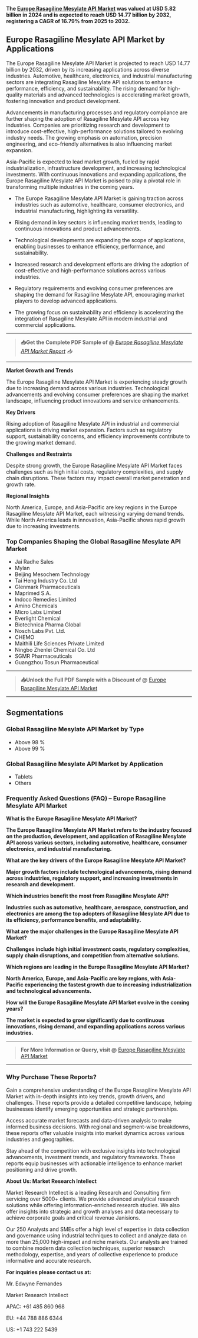 <p><strong>The <a href="https://www.marketresearchintellect.com/download-sample/?rid=935404&amp;utm_source=Pulse-April-Europe&amp;utm_medium=852">Europe Rasagiline Mesylate API Market</a> was valued at USD 5.82 billion in 2024 and is expected to reach USD 14.77 billion by 2032, registering a CAGR of 16.79% from 2025 to 2032.</strong></p><h2>Europe Rasagiline Mesylate API Market by Applications&nbsp;</h2><p><p>The Europe Rasagiline Mesylate API Market is projected to reach USD 14.77 billion by 2032, driven by its increasing applications across diverse industries. Automotive, healthcare, electronics, and industrial manufacturing sectors are integrating Rasagiline Mesylate API solutions to enhance performance, efficiency, and sustainability. The rising demand for high-quality materials and advanced technologies is accelerating market growth, fostering innovation and product development.</p><p>Advancements in manufacturing processes and regulatory compliance are further shaping the adoption of Rasagiline Mesylate API across key industries. Companies are prioritizing research and development to introduce cost-effective, high-performance solutions tailored to evolving industry needs. The growing emphasis on automation, precision engineering, and eco-friendly alternatives is also influencing market expansion.</p><p>Asia-Pacific is expected to lead market growth, fueled by rapid industrialization, infrastructure development, and increasing technological investments. With continuous innovations and expanding applications, the Europe Rasagiline Mesylate API Market is poised to play a pivotal role in transforming multiple industries in the coming years.</p></p><ul><li><p>The Europe Rasagiline Mesylate API Market is gaining traction across industries such as automotive, healthcare, consumer electronics, and industrial manufacturing, highlighting its versatility.</p></li><li><p>Rising demand in key sectors is influencing market trends, leading to continuous innovations and product advancements.</p></li><li><p>Technological developments are expanding the scope of applications, enabling businesses to enhance efficiency, performance, and sustainability.</p></li><li><p>Increased research and development efforts are driving the adoption of cost-effective and high-performance solutions across various industries.</p></li><li><p>Regulatory requirements and evolving consumer preferences are shaping the demand for Rasagiline Mesylate API, encouraging market players to develop advanced applications.</p></li><li><p>The growing focus on sustainability and efficiency is accelerating the integration of Rasagiline Mesylate API in modern industrial and commercial applications.</p></li></ul><hr /><blockquote><p><strong><span class="font-[700]">📥Get the Complete PDF Sample of @ </span></strong><em><span class="font-[700]"><a href="https://www.marketresearchintellect.com/download-sample/?rid=935404&amp;utm_source=Pulse-April-Europe&amp;utm_medium=852" target="_blank" data-tracking-control-name="article-ssr-frontend-pulse_little-text-block" data-tracking-will-navigate="" data-test-link="">Europe Rasagiline Mesylate API Market Report</a>&nbsp;📥</span></em></p></blockquote><hr /><p class="" data-start="77" data-end="360"><strong data-start="77" data-end="105">Market Growth and Trends</strong></p><p class="" data-start="77" data-end="360">The Europe Rasagiline Mesylate API Market is experiencing steady growth due to increasing demand across various industries. Technological advancements and evolving consumer preferences are shaping the market landscape, influencing product innovations and service enhancements.</p><p class="" data-start="362" data-end="606"><strong data-start="362" data-end="377">Key Drivers</strong></p><p class="" data-start="362" data-end="606">Rising adoption of Rasagiline Mesylate API in industrial and commercial applications is driving market expansion. Factors such as regulatory support, sustainability concerns, and efficiency improvements contribute to the growing market demand.</p><p class="" data-start="608" data-end="849"><strong data-start="608" data-end="637">Challenges and Restraints</strong></p><p class="" data-start="608" data-end="849">Despite strong growth, the Europe Rasagiline Mesylate API Market faces challenges such as high initial costs, regulatory complexities, and supply chain disruptions. These factors may impact overall market penetration and growth rate.</p><p class="" data-start="851" data-end="1095"><strong data-start="851" data-end="872">Regional Insights</strong></p><p class="" data-start="851" data-end="1095">North America, Europe, and Asia-Pacific are key regions in the Europe Rasagiline Mesylate API Market, each witnessing varying demand trends. While North America leads in innovation, Asia-Pacific shows rapid growth due to increasing investments.</p><p><h3>Top Companies Shaping the Global Rasagiline Mesylate API Market </h3><ul><li>Jai Radhe Sales</li><li>Mylan</li><li>Beijing Mesochem Technology</li><li>Tai Heng Industry Co. Ltd</li><li>Glenmark Pharmaceuticals</li><li>Maprimed S.A.</li><li>Indoco Remedies Limited</li><li>Amino Chemicals</li><li>Micro Labs Limited</li><li>Everlight Chemical</li><li>Biotechnica Pharma Global</li><li>Nosch Labs Pvt. Ltd.</li><li>CHEMO</li><li>Maithili Life Sciences Private Limited</li><li>Ningbo Zhenlei Chemical Co. Ltd</li><li>SGMR Pharmaceuticals</li><li>Guangzhou Tosun Pharmaceutical</li></ul></p><hr /><blockquote><p><strong>📥Unlock the Full PDF Sample with a Discount of @</strong> <a href="https://www.marketresearchintellect.com/ask-for-discount/?rid=935404&amp;utm_source=Pulse-April-Europe&amp;utm_medium=852">Europe Rasagiline Mesylate API Market</a></p></blockquote><hr /><p><h2>Segmentations</h2><h3>Global Rasagiline Mesylate API Market by Type</h3><ul><li>Above 98 %</li><li>Above 99 %</li></ul><h3>Global Rasagiline Mesylate API Market by Application</h3><ul><li>Tablets</li><li>Others</li></ul></p><h3><strong>Frequently Asked Questions (FAQ) &ndash; Europe Rasagiline Mesylate API Market</strong></h3><p><strong>What is the Europe Rasagiline Mesylate API Market?</strong></p><p><strong>The Europe Rasagiline Mesylate API Market refers to the industry focused on the production, development, and application of Rasagiline Mesylate API across various sectors, including automotive, healthcare, consumer electronics, and industrial manufacturing.</strong></p><p><strong>What are the key drivers of the Europe Rasagiline Mesylate API Market?</strong></p><p><strong>Major growth factors include technological advancements, rising demand across industries, regulatory support, and increasing investments in research and development.</strong></p><p><strong>Which industries benefit the most from Rasagiline Mesylate API?</strong></p><p><strong>Industries such as automotive, healthcare, aerospace, construction, and electronics are among the top adopters of Rasagiline Mesylate API due to its efficiency, performance benefits, and adaptability.</strong></p><p><strong>What are the major challenges in the Europe Rasagiline Mesylate API Market?</strong></p><p><strong>Challenges include high initial investment costs, regulatory complexities, supply chain disruptions, and competition from alternative solutions.</strong></p><p><strong>Which regions are leading in the Europe Rasagiline Mesylate API Market?</strong></p><p><strong>North America, Europe, and Asia-Pacific are key regions, with Asia-Pacific experiencing the fastest growth due to increasing industrialization and technological advancements.</strong></p><p><strong>How will the Europe Rasagiline Mesylate API Market evolve in the coming years?</strong></p><p><strong>The market is expected to grow significantly due to continuous innovations, rising demand, and expanding applications across various industries.</strong></p><hr /><blockquote><p><span class="font-[700]"><strong>For More Information or Query, visit&nbsp;@</strong>&nbsp;</span><span class="font-[700]"><a href="https://www.marketresearchintellect.com/product/global-rasagiline-mesylate-api-market/?utm_source=Linkedin&utm_medium=852" target="_blank" data-tracking-control-name="article-ssr-frontend-pulse_little-text-block" data-tracking-will-navigate="" data-test-link="">Europe Rasagiline Mesylate API Market</a></span></p></blockquote><hr /><h3><strong data-start="0" data-end="31">Why Purchase These Reports?</strong></h3><p class="" data-start="35" data-end="297">Gain a comprehensive understanding of the Europe Rasagiline Mesylate API Market with in-depth insights into key trends, growth drivers, and challenges. These reports provide a detailed competitive landscape, helping businesses identify emerging opportunities and strategic partnerships.</p><p class="" data-start="299" data-end="540">Access accurate market forecasts and data-driven analysis to make informed business decisions. With regional and segment-wise breakdowns, these reports offer valuable insights into market dynamics across various industries and geographies.</p><p class="" data-start="542" data-end="784">Stay ahead of the competition with exclusive insights into technological advancements, investment trends, and regulatory frameworks. These reports equip businesses with actionable intelligence to enhance market positioning and drive growth.</p><p><strong><span class="font-[700]">About Us: Market Research Intellect</span></strong></p><p><span class="">Market Research Intellect is a leading Research and Consulting firm servicing over 5000+ clients. We provide advanced analytical research solutions while offering information-enriched research studies.&nbsp;</span>We also offer insights into strategic and growth analyses and data necessary to achieve corporate goals and critical revenue Janisions.</p><p><span class="">Our 250 Analysts and SMEs offer a high level of expertise in data collection and governance using industrial techniques to collect and analyze data on more than 25,000 high-impact and niche markets. Our analysts are trained to combine modern data collection techniques, superior research methodology, expertise, and years of collective experience to produce informative and accurate research.</span></p><p><strong>For inquiries please contact us at:</strong></p><p>Mr. Edwyne Fernandes</p><p>Market Research Intellect</p><p>APAC: +61 485 860 968</p><p>EU: +44 788 886 6344</p><p>US: +1 743 222 5439</p>